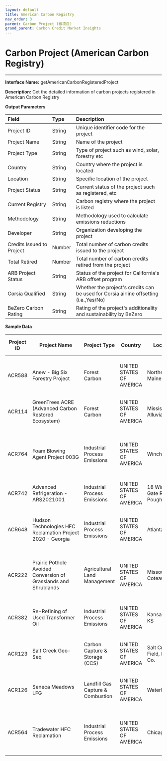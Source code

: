 ```yaml
---
layout: default
title: American Carbon Registry
nav_order: 3
parent: Carbon Project (碳项目)
grand_parent: Carbon Credit Market Insights
---
```


# Carbon Project (American Carbon Registry)
---

**Interface Name:** getAmericanCarbonRegisteredProject

**Description:** Get the detailed information of carbon projects registered in American Carbon Registry

**Output Parameters**

| Field | Type | Description |
|:---|:---|:---|
| Project ID | String | Unique identifier code for the project |
| Project Name | String | Name of the project |
| Project Type | String | Type of project such as wind, solar, forestry etc |
| Country | String | Country where the project is located |
| Location | String | Specific location of the project |
| Project Status | String | Current status of the project such as registered, etc |
| Current Registry | String | Carbon registry where the project is listed |
| Methodology | String | Methodology used to calculate emissions reductions |
| Developer | String | Organization developing the project |
| Credits Issued to Project | Number | Total number of carbon credits issued to the project |
| Total Retired | Number | Total number of carbon credits retired from the project |
| ARB Project Status | String | Status of the project for California's ARB offset program |
| Corsia Qualified | String | Whether the project's credits can be used for Corsia airline offsetting (i.e.,Yes/No) |
| BeZero Carbon Rating | String | Rating of the project's additionality and sustainability by BeZero |

**Sample Data**

| Project ID | <span style="display: inline-block; width:150px">Project Name</span> | Project Type | Country | Location | Project Status | Current Registry | Methodology | Developer | Credits Issued to Project | Total Retired | ARB Project Status | Corsia Qualified | BeZero Carbon Rating |
| --- | --- | --- | --- | --- | --- | --- | --- | --- | --- | --- | --- | --- | --- |
| ACR588 | Anew - Big Six Forestry Project | Forest Carbon | UNITED STATES OF AMERICA | Northern Maine | Registered | American Carbon Registry | Improved Forest Management (IFM) on Non-Federal U.S. Forestlands | Blue Source | 275,041 | 108,850 | Not ARB Eligible | No | B |
| ACR114 | GreenTrees ACRE (Advanced Carbon Restored Ecosystem) | Forest Carbon | UNITED STATES OF AMERICA | Mississippi Alluvial Valley | Registered | American Carbon Registry | Afforestation and Reforestation of Degraded Lands | GreenTrees, LLC | 6,268,282 | 3,451,885 | Not ARB Eligible | Yes | BB |
| ACR764 | Foam Blowing Agent Project 003G | Industrial Process Emissions | UNITED STATES OF AMERICA | Winchester | Completed | American Carbon Registry | Transition to Advanced Formulation Blowing Agents in Foam Manufacturing and Use | 297 | 1,439,650 | 2,100 | Not ARB Eligible | No | C |
| ACR742 | Advanced Refrigeration - ARS2021001 | Industrial Process Emissions | UNITED STATES OF AMERICA | 18 Winslow Gate Road, Poughkeepsie | Completed | American Carbon Registry | Advanced Refrigeration Systems | Therm Solutions Inc. | 39,881 | 17,167 | Not ARB Eligible | No | A |
| ACR648 | Hudson Technologies HFC Reclamation Project 2020 - Georgia | Industrial Process Emissions | UNITED STATES OF AMERICA | Atlanta, GA | Completed | American Carbon Registry | Certified Reclaimed HFC Refrigerants, Propellants, and Fire Suppressants | Hudson Technologies Company | 688,636 | 77,100 | Not ARB Eligible | Yes | B |
| ACR222 | Prairie Pothole Avoided Conversion of Grasslands and Shrublands | Agricultural Land Management | UNITED STATES OF AMERICA | Missouri Coteau | Registered | American Carbon Registry | Avoided Conversion of Grasslands and Shrublands to Crop Production | Ducks Unlimited, Inc. | 160,901 | 134,178 | Not ARB Eligible | No | AA |
| ACR382 | Re-Refining of Used Transformer Oil | Industrial Process Emissions | UNITED STATES OF AMERICA | Kansas City, KS | Registered | American Carbon Registry | Reduction in Emissions from the Recycling of Transformer Oil | Environmental Management of KC, LLC | 117,345 | 50,787 | Not ARB Eligible | No | B |
| ACR123 | Salt Creek Geo-Seq | Carbon Capture & Storage (CCS) | UNITED STATES OF AMERICA | Salt Creek Field, Natrona Co. | Completed | American Carbon Registry | Emission Reductions from Enhanced Oil Recovery | Anadarko | 7,675,073 | 0 | Not ARB Eligible | N | D |
| ACR126 | Seneca Meadows LFG | Landfill Gas Capture & Combustion | UNITED STATES OF AMERICA | Waterloo | Completed | American Carbon Registry | Offset Project Methodology for Landfill Methane Collection and Combustion | Seneca Meadows | 2,470,626 | 1,703,185 | Not ARB Eligible | No | B |
| ACR564 | Tradewater HFC Reclamation | Industrial Process Emissions | UNITED STATES OF AMERICA | Chicago | Completed | American Carbon Registry | Certified Reclaimed HFC Refrigerants, Propellants, and Fire Suppressants | Tradewater, LLC | 10,352 | 10,352 | Not ARB Eligible | No | BBB |